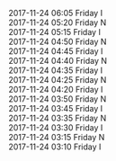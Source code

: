 2017-11-24 06:05 Friday  I  
2017-11-24 05:20 Friday  N  
2017-11-24 05:15 Friday  I  
2017-11-24 04:50 Friday  N  
2017-11-24 04:45 Friday  I  
2017-11-24 04:40 Friday  N  
2017-11-24 04:35 Friday  I  
2017-11-24 04:25 Friday  N  
2017-11-24 04:20 Friday  I  
2017-11-24 03:50 Friday  N  
2017-11-24 03:45 Friday  I  
2017-11-24 03:35 Friday  N  
2017-11-24 03:30 Friday  I  
2017-11-24 03:15 Friday  N  
2017-11-24 03:10 Friday  I  
